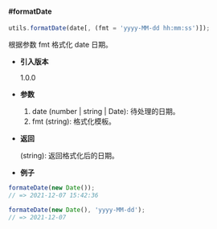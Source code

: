 #### #formatDate

```javascript
utils.formatDate(date[, (fmt = 'yyyy-MM-dd hh:mm:ss')]);
```

根据参数 fmt 格式化 date 日期。

- **引入版本**

    1.0.0

- **参数**

    1. date (number | string | Date): 待处理的日期。
    2. fmt (string): 格式化模板。

- **返回**

    (string): 返回格式化后的日期。

- **例子**

```javascript
formateDate(new Date());
// => 2021-12-07 15:42:36

formateDate(new Date(), 'yyyy-MM-dd');
// => 2021-12-07
```
